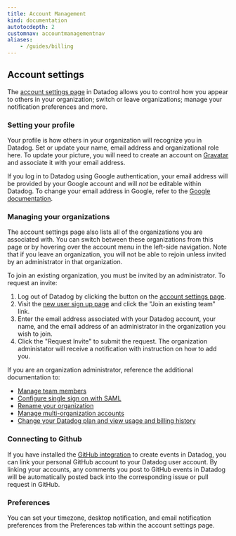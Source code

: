```yaml
---
title: Account Management
kind: documentation
autotocdepth: 2
customnav: accountmanagementnav
aliases:
    - /guides/billing
---
```


## Account settings

The [account settings page](https://app.datadoghq.com/account/profile) in Datadog allows you to control how you appear to others in your organization; switch or leave organizations; manage your notification preferences and more.

### Setting your profile

Your profile is how others in your organization will recognize you in Datadog. Set or update your name, email address and organizational role here. To update your picture, you will need to create an account on [Gravatar](https://gravatar.com/) and associate it with your email address.

If you log in to Datadog using Google authentication, your email address will be provided by your Google account and will *not* be editable within Datadog. To change your email address in Google, refer to the [Google documentation](https://support.google.com/accounts/answer/19870?hl=en).

### Managing your organizations

The account settings page also lists all of the organizations you are associated with. You can switch between these organizations from this page or by hovering over the account menu in the left-side navigation. Note that if you leave an organization, you will not be able to rejoin unless invited by an administrator in that organization.

To join an existing organization, you must be invited by an administrator. To request an invite:

1. Log out of Datadog by clicking the button on the [account settings page](https://app.datadoghq.com/account/profile).
1. Visit the [new user sign up page](https://app.datadoghq.com/signup) and click the "Join an existing team" link.
1. Enter the email address associated with your Datadog account, your name, and the email address of an administrator in the organization you wish to join.
1. Click the "Request Invite" to submit the request. The organization administator will receive a notification with instruction on how to add you.

If you are an organization administrator, reference the additional documentation to:

* [Manage team members](/account_management/team)
* [Configure single sign on with SAML](/account_management/saml)
* [Rename your organization](/account_management/org_settings#change-your-organization-name)
* [Manage multi-organization accounts](/account_management/multi_organization)
* [Change your Datadog plan and view usage and billing history](/account_management/org_settings)

### Connecting to Github

If you have installed the [GitHub integration](https://docs.datadoghq.com/integrations/github/) to create events in Datadog, you can link your personal GitHub account to your Datadog user account. By linking your accounts, any comments you post to GitHub events in Datadog will be automatically posted back into the corresponding issue or pull request in GitHub.

### Preferences

You can set your timezone, desktop notification, and email notification preferences from the Preferences tab within the account settings page.
